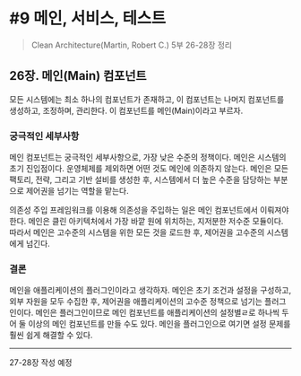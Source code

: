 # #9 메인, 서비스, 테스트

<!-- 2021.10.12 -->

> Clean Architecture(Martin, Robert C.) 5부 26-28장 정리

## 26장. 메인(Main) 컴포넌트

모든 시스템에는 최소 하나의 컴포넌트가 존재하고, 이 컴포넌트는 나머지 컴포넌트를 생성하고, 조정하며, 관리한다. 이 컴포넌트를 메인(Main)이라고 부르자.

### 궁극적인 세부사항

메인 컴포넌트는 궁극적인 세부사항으로, 가장 낮은 수준의 정책이다. 메인은 시스템의 초기 진입점이다. 운영체제를 제외하면 어떤 것도 메인에 의존하지 않는다. 메인은 모든 팩토리, 전략, 그리고 기반 설비를 생성한 후, 시스템에서 더 높은 수준을 담당하는 부분으로 제어권을 넘기는 역할을 맡는다.

의존성 주입 프레임워크를 이용해 의존성을 주입하는 일은 메인 컴포넌트에서 이뤄져야 한다. 메인은 클린 아키텍처에서 가장 바깥 원에 위치하는, 지저분한 저수준 모듈이다. 따라서 메인은 고수준의 시스템을 위한 모든 것을 로드한 후, 제어권을 고수준의 시스템에게 넘긴다.

### 결론

메인을 애플리케이션의 플러그인이라고 생각하자. 메인은 초기 조건과 설정을 구성하고, 외부 자원을 모두 수집한 후, 제어권을 애플리케이션의 고수준 정책으로 넘기는 플러그인이다. 메인은 플러그인이므로 메인 컴포넌트를 애플리케이션의 설정별ㄹ로 하나씩 두어 둘 이상의 메인 컴포넌트를 만들 수도 있다. 메인을 플러그인으로 여기면 설정 문제를 훨씬 쉽게 해결할 수 있다.


---
27-28장 작성 예정
